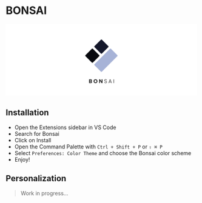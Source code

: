 # BONSAI

![HEADER](./images/HEADER.png)

## Installation

- Open the Extensions sidebar in VS Code
- Search for Bonsai
- Click on Install
- Open the Command Palette with `Ctrl + Shift + P` or `⇧ ⌘ P`
- Select `Preferences: Color Theme` and choose the Bonsai color scheme
- Enjoy!

## Personalization

> Work in progress...
